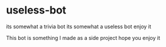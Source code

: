 # useless-bot
its somewhat a trivia bot its somewhat a useless bot enjoy it

This bot is something I made as a side project hope you enjoy it

